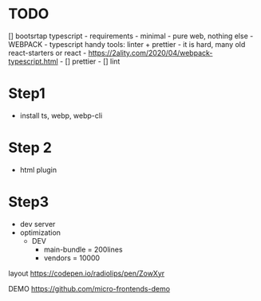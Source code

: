 # TODO
[] bootsrtap typescript
    - requirements
      - minimal
      - pure web, nothing else
      - WEBPACK
      - typescript handy tools: linter + prettier
    - it is hard, many old react-starters or react
    - https://2ality.com/2020/04/webpack-typescript.html
    - [] prettier
    - [] lint


# Step1
- install ts, webp, webp-cli
  
# Step 2
- html plugin

# Step3
- dev server
- optimization
  - DEV
    - main-bundle = 200lines
    - vendors = 10000


layout
https://codepen.io/radiolips/pen/ZowXyr


DEMO
https://github.com/micro-frontends-demo